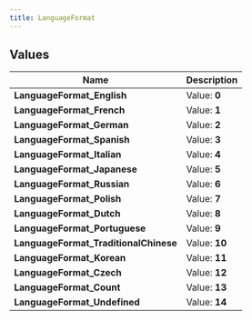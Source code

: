 ```yaml
---
title: LanguageFormat
---
```


## Values

| Name | Description |
| ---- | ----------- |
| **LanguageFormat\_English** | Value: **0** |
| **LanguageFormat\_French** | Value: **1** |
| **LanguageFormat\_German** | Value: **2** |
| **LanguageFormat\_Spanish** | Value: **3** |
| **LanguageFormat\_Italian** | Value: **4** |
| **LanguageFormat\_Japanese** | Value: **5** |
| **LanguageFormat\_Russian** | Value: **6** |
| **LanguageFormat\_Polish** | Value: **7** |
| **LanguageFormat\_Dutch** | Value: **8** |
| **LanguageFormat\_Portuguese** | Value: **9** |
| **LanguageFormat\_TraditionalChinese** | Value: **10** |
| **LanguageFormat\_Korean** | Value: **11** |
| **LanguageFormat\_Czech** | Value: **12** |
| **LanguageFormat\_Count** | Value: **13** |
| **LanguageFormat\_Undefined** | Value: **14** |

